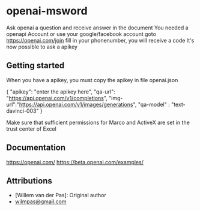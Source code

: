 # openai-msword
Ask openai a question and receive answer in the document
You needed a openapi Account or use your google/facebook account
goto https://openai.com/join
fill in your phonenumber, you will receive a code
It's now possible to ask a apikey
 
 ## Getting started
 When you have a apikey, you must copy the apikey in file openai.json

{
	"apikey": "enter the apikey here",
	"qa-url": "https://api.openai.com/v1/completions",
	"img-url":"https://api.openai.com/v1/images/generations",
	"qa-model" : "text-davinci-003"
}

Make sure that sufficient permissions for Marco and ActiveX are set in the trust center of Excel

## Documentation
https://openai.com/
https://beta.openai.com/examples/

## Attributions
* [Willem van der Pas]: Original author
* wilmpas@gmail.com

